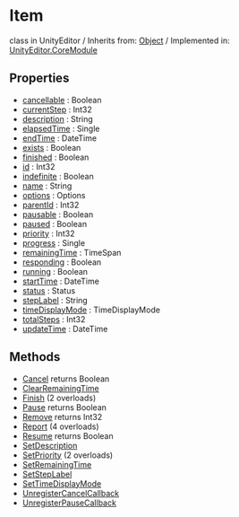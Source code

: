 # Item
class in UnityEditor
 / Inherits from: <a href="https://docs.unity3d.com/6000.1/Documentation/ScriptReference/Object.html">Object</a> / Implemented in: <a href="https://docs.unity3d.com/6000.1/Documentation/ScriptReference/UnityEditor.CoreModule.html">UnityEditor.CoreModule</a>

## Properties
- <a href="https://docs.unity3d.com/6000.1/Documentation/ScriptReference/Item-cancellable.html">cancellable</a> : Boolean
- <a href="https://docs.unity3d.com/6000.1/Documentation/ScriptReference/Item-currentStep.html">currentStep</a> : Int32
- <a href="https://docs.unity3d.com/6000.1/Documentation/ScriptReference/Item-description.html">description</a> : String
- <a href="https://docs.unity3d.com/6000.1/Documentation/ScriptReference/Item-elapsedTime.html">elapsedTime</a> : Single
- <a href="https://docs.unity3d.com/6000.1/Documentation/ScriptReference/Item-endTime.html">endTime</a> : DateTime
- <a href="https://docs.unity3d.com/6000.1/Documentation/ScriptReference/Item-exists.html">exists</a> : Boolean
- <a href="https://docs.unity3d.com/6000.1/Documentation/ScriptReference/Item-finished.html">finished</a> : Boolean
- <a href="https://docs.unity3d.com/6000.1/Documentation/ScriptReference/Item-id.html">id</a> : Int32
- <a href="https://docs.unity3d.com/6000.1/Documentation/ScriptReference/Item-indefinite.html">indefinite</a> : Boolean
- <a href="https://docs.unity3d.com/6000.1/Documentation/ScriptReference/Item-name.html">name</a> : String
- <a href="https://docs.unity3d.com/6000.1/Documentation/ScriptReference/Item-options.html">options</a> : Options
- <a href="https://docs.unity3d.com/6000.1/Documentation/ScriptReference/Item-parentId.html">parentId</a> : Int32
- <a href="https://docs.unity3d.com/6000.1/Documentation/ScriptReference/Item-pausable.html">pausable</a> : Boolean
- <a href="https://docs.unity3d.com/6000.1/Documentation/ScriptReference/Item-paused.html">paused</a> : Boolean
- <a href="https://docs.unity3d.com/6000.1/Documentation/ScriptReference/Item-priority.html">priority</a> : Int32
- <a href="https://docs.unity3d.com/6000.1/Documentation/ScriptReference/Item-progress.html">progress</a> : Single
- <a href="https://docs.unity3d.com/6000.1/Documentation/ScriptReference/Item-remainingTime.html">remainingTime</a> : TimeSpan
- <a href="https://docs.unity3d.com/6000.1/Documentation/ScriptReference/Item-responding.html">responding</a> : Boolean
- <a href="https://docs.unity3d.com/6000.1/Documentation/ScriptReference/Item-running.html">running</a> : Boolean
- <a href="https://docs.unity3d.com/6000.1/Documentation/ScriptReference/Item-startTime.html">startTime</a> : DateTime
- <a href="https://docs.unity3d.com/6000.1/Documentation/ScriptReference/Item-status.html">status</a> : Status
- <a href="https://docs.unity3d.com/6000.1/Documentation/ScriptReference/Item-stepLabel.html">stepLabel</a> : String
- <a href="https://docs.unity3d.com/6000.1/Documentation/ScriptReference/Item-timeDisplayMode.html">timeDisplayMode</a> : TimeDisplayMode
- <a href="https://docs.unity3d.com/6000.1/Documentation/ScriptReference/Item-totalSteps.html">totalSteps</a> : Int32
- <a href="https://docs.unity3d.com/6000.1/Documentation/ScriptReference/Item-updateTime.html">updateTime</a> : DateTime

## Methods
- <a href="https://docs.unity3d.com/6000.1/Documentation/ScriptReference/Item.Cancel.html">Cancel</a> returns Boolean
- <a href="https://docs.unity3d.com/6000.1/Documentation/ScriptReference/Item.ClearRemainingTime.html">ClearRemainingTime</a>
- <a href="https://docs.unity3d.com/6000.1/Documentation/ScriptReference/Item.Finish.html">Finish</a> (2 overloads)
- <a href="https://docs.unity3d.com/6000.1/Documentation/ScriptReference/Item.Pause.html">Pause</a> returns Boolean
- <a href="https://docs.unity3d.com/6000.1/Documentation/ScriptReference/Item.Remove.html">Remove</a> returns Int32
- <a href="https://docs.unity3d.com/6000.1/Documentation/ScriptReference/Item.Report.html">Report</a> (4 overloads)
- <a href="https://docs.unity3d.com/6000.1/Documentation/ScriptReference/Item.Resume.html">Resume</a> returns Boolean
- <a href="https://docs.unity3d.com/6000.1/Documentation/ScriptReference/Item.SetDescription.html">SetDescription</a>
- <a href="https://docs.unity3d.com/6000.1/Documentation/ScriptReference/Item.SetPriority.html">SetPriority</a> (2 overloads)
- <a href="https://docs.unity3d.com/6000.1/Documentation/ScriptReference/Item.SetRemainingTime.html">SetRemainingTime</a>
- <a href="https://docs.unity3d.com/6000.1/Documentation/ScriptReference/Item.SetStepLabel.html">SetStepLabel</a>
- <a href="https://docs.unity3d.com/6000.1/Documentation/ScriptReference/Item.SetTimeDisplayMode.html">SetTimeDisplayMode</a>
- <a href="https://docs.unity3d.com/6000.1/Documentation/ScriptReference/Item.UnregisterCancelCallback.html">UnregisterCancelCallback</a>
- <a href="https://docs.unity3d.com/6000.1/Documentation/ScriptReference/Item.UnregisterPauseCallback.html">UnregisterPauseCallback</a>
